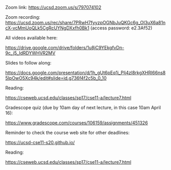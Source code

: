 Zoom link: https://ucsd.zoom.us/s/797074102

Zoom recording: https://ucsd.zoom.us/rec/share/7PRwH7fyyzpOGNbJuQKGc6g_OI3uX6a81ncX-vcMmUoQLk5CgRcUYNgDXxfh0Bk1 (access password: e2.3Af52)

All videos available here:

https://drive.google.com/drive/folders/1u8jC9YEkgfvDn-9c_j5_IdRDYWHVR2MV

Slides to follow along:

https://docs.google.com/presentation/d/1h_gUt6pEq1i_PIj4zl8rkgXHRI66ns85IpOwO5Xc94k/edit#slide=id.g736f4f2c5b_0_10

Reading:

https://cseweb.ucsd.edu/classes/sp17/cse11-a/lecture7.html

Gradescope quiz (due by 10am day of next lecture, in this case 10am April 16):

https://www.gradescope.com/courses/106159/assignments/451326

Reminder to check the course web site for other deadlines:

https://ucsd-cse11-s20.github.io/

Reading:

https://cseweb.ucsd.edu/classes/sp17/cse11-a/lecture7.html
